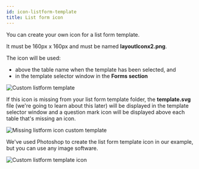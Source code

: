 ```yaml
---
id: icon-listform-template
title: List form icon
---
```


You can create your own icon for a list form template. 

It must be 160px x 160px and must be named **layoutIconx2.png**.

The icon will be used:

* above the table name when the template has been selected, and
* in the template selector window in the **Forms section**

![Custom listform template](assets/en/custom-listform/custom-listform-template.png)

If this icon is missing from your list form template folder, the **template.svg** file (we're going to learn about this later) will be displayed in the template selector window and a question mark icon will be displayed above each table that's missing an icon.

![Missing listform icon custom template](assets/en/custom-listform/missing-listform-icon-custom-template.png)

We've used Photoshop to create the list form template icon in our example, but you can use any image software.

![Custom listform template icon](assets/en/custom-listform/custom-list-form-icon.png)

